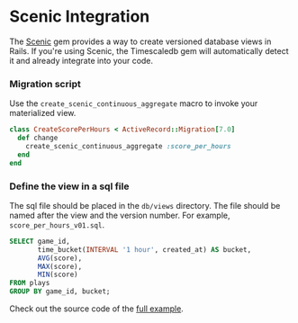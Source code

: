 # Scenic Integration

The [Scenic](https://github.com/scenic-views/scenic) gem provides a way to create
versioned database views in Rails. If you're using Scenic, the Timescaledb gem
will automatically detect it and already integrate into your code.

### Migration script

Use the `create_scenic_continuous_aggregate` macro to invoke your materialized
view.

```ruby
class CreateScorePerHours < ActiveRecord::Migration[7.0]
  def change
    create_scenic_continuous_aggregate :score_per_hours
  end
end
```

### Define the view in a sql file

The sql file should be placed in the `db/views` directory. The file should be
named after the view and the version number. For example, `score_per_hours_v01.sql`.

```sql
SELECT game_id,
       time_bucket(INTERVAL '1 hour', created_at) AS bucket,
       AVG(score),
       MAX(score),
       MIN(score)
FROM plays
GROUP BY game_id, bucket;
```

Check out the source code of the [full example](https://github.com/jonatas/timescaledb/tree/master/examples/ranking).

